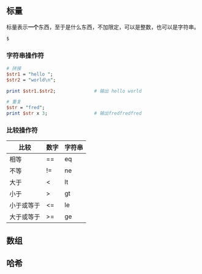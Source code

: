 ## 标量

标量表示**一个**东西，至于是什么东西，不加限定，可以是整数，也可以是字符串。

```perl
$

```





### 字符串操作符

```perl
# 拼接
$str1 = "hello ";
$str2 = "world\n";

print $str1.$str2;				# 输出 hello world

# 重复
$str = "fred";
print $str x 3;					# 输出fredfredfred

```



### 比较操作符

| 比较       | 数字 | 字符串 |
| ---------- | ---- | ------ |
| 相等       | ==   | eq     |
| 不等       | !=   | ne     |
| 大于       | <    | lt     |
| 小于       | >    | gt     |
| 小于或等于 | <=   | le     |
| 大于或等于 | >=   | ge     |





## 数组







## 哈希



